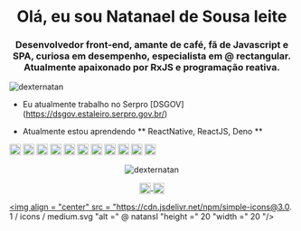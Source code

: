 <h1 align = "center"> Olá, eu sou Natanael de Sousa leite </h1>
<h3 align = "center"> Desenvolvedor front-end, amante de café, fã de Javascript e SPA, curiosa em desempenho, especialista em @ rectangular. Atualmente apaixonado por RxJS e programação reativa. </h3>

<p align="left"><img src="https://komarev.com/ghpvc/?username=dexternatan" alt="dexternatan" /></p>

- Eu atualmente trabalho no Serpro [DSGOV] (https://dsgov.estaleiro.serpro.gov.br/)

- Atualmente estou aprendendo ** ReactNative, ReactJS, Deno **

<p align = "left"> <img src = "https://devicons.github.io/devicon/devicon.git/icons/vuejs/vuejs-original-wordmark.svg" alt = "vuejs" width = "20 "height =" 20 "/> <img src =" https://devicons.github.io/devicon/devicon.git/icons/react/react-original-wordmark.svg "alt =" react "width =" 20 "height =" 20 "/> <img src =" https://devicons.github.io/devicon/devicon.git/icons/angularjs/angularjs-original.svg "alt =" angularjs "width =" 20 "height = "20" /> <img src = "https://devicons.github.io/devicon/devicon.git/icons/android/android-original-wordmark.svg" alt = "android" width = "20" height = "20" /> <img src = "https://devicons.github.io/devicon/devicon.git / icons / css3 / css3-original-wordmark.svg "alt =" css3 "width =" 20 "height =" 20 "/> <img src =" https://devicons.github.io/devicon/devicon. git / icons / gulp / gulp-plain.svg "alt =" gulp "width =" 20 "height =" 20 "/> <img src =" https://devicons.github.io/devicon/devicon.git/ icons / html5 / html5-original-wordmark.svg "alt =" html5 "width =" 20 "height =" 20 "/> <img src =" https://devicons.github.io/devicon/devicon.git/ icons / javascript / javascript-original.svg "alt =" javascript "width =" 20 "height =" 20 "/> <img src =" https://devicons.github.io/devicon/devicon.git/icons/ mongodb / mongodb-original-wordmark.svg "alt =" mongodb "width =" 20 "height =" 20 "/> <img src ="https://devicons.github.io/devicon/devicon.git/icons/mysql/mysql-original-wordmark.svg "alt =" mysql "width =" 20 "height =" 20 "/> <img src =" https://devicons.github.io/devicon/devicon.git/icons/nodejs/nodejs-original-wordmark.svg "alt =" nodejs "width =" 20 "height =" 20 "/> </p><p align = "center"> <img src = "https://github-readme-stats.vercel.app/api?username=dexternatan&show_icons=true" alt = "dexternatan" /> </p>

<p align = "center"> <a href="https://twitter.com/https://twitter.com/exnatan" target="blank"> <img align = "center" src = "https: //cdn.jsdelivr .net / npm / simple-icons @ 3.0.1 / icons / twitter.svg "alt =" https://twitter.com/exnatan "height =" 20 "width =" 20 "/> </a> <a href = "https://linkedin.com/in/https://www.linkedin.com/in/natanael-de-sousa-leite-57980725/" target = "blank"> <img align = "center" src = "https://cdn.jsdelivr.net/npm/simple-icons@3.0.1/icons/linkedin.svg" alt = "https: // www.linkedin.com/in/natanael-de-sousa-leite-57980725/ "height =" 20 "width =" 20 "/> </a>


<a href="https://medium.com/@natansl" target="blank"> <img align = "center" src = "https://cdn.jsdelivr.net/npm/simple-icons@3.0. 1 / icons / medium.svg "alt =" @ natansl "height =" 20 "width =" 20 "/> </a>
</p>
